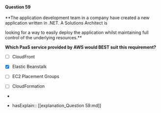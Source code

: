 #### Question  59

**The application development team in a company have created a new application written in .NET. A Solutions Architect is

looking for a way to easily deploy the application whilst maintaining full control of the underlying resources.**

**Which PaaS service provided by AWS would BEST suit this requirement?**

- [ ] CloudFront

- [x] Elastic Beanstalk

- [ ] EC2 Placement Groups

- [ ] CloudFormation

*

- hasExplain:: [[explanation_Question  59.md]]
